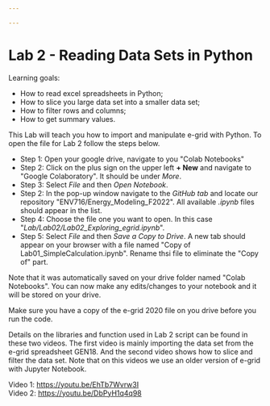 ```yaml
---

---
```


# Lab 2 - Reading Data Sets in Python

Learning goals:
* How to read excel spreadsheets in Python;
* How to slice you large data set into a smaller data set;
* How to filter rows and columns;
* How to get summary values.

This Lab will teach you how to import and manipulate e-grid with Python. To open the file for Lab 2 follow the steps below.

* Step 1: Open your google drive, navigate to you "Colab Notebooks" <br>
* Step 2: Click on the plus sign on the upper left **+ New** and navigate to "Google Colaboratory". It should be under *More*. <br>
* Step 3: Select *File* and then *Open Notebook*. <br>
* Step 2: In the pop-up window navigate to the *GitHub tab* and locate our repository "ENV716/Energy_Modeling_F2022". All available *.ipynb* files should appear in the list. <br>
* Step 4: Choose the file one you want to open. In this case "*Lab/Lab02/Lab02_Exploring_egrid.ipynb*".
* Step 5: Select *File* and then *Save a Copy to Drive*. A new tab should appear on your browser with a file named "Copy of Lab01_SimpleCalculation.ipynb". Rename thsi file to eliminate the "Copy of" part. <br>

Note that it was automatically saved on your drive folder named "Colab Notebooks". You can now make any edits/changes to your notebook and it will be stored on your drive. <br>

Make sure you have a copy of the e-grid 2020 file on you drive before you run the code.

Details on the libraries and function used in Lab 2 script can be found in these two videos. The first video is mainly importing the data set from the e-grid spreadsheet GEN18. And the second video shows how to slice and filter the data set. Note that on this videos we use an older version of e-grid with Jupyter Notebook.

Video 1: https://youtu.be/EhTb7Wvrw3I <br>
Video 2: https://youtu.be/DbPyH1q4q98
